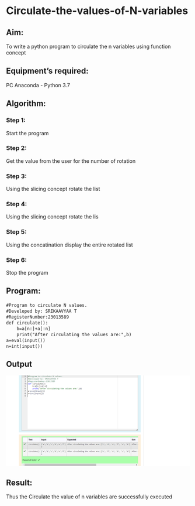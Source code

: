 # Circulate-the-values-of-N-variables
## Aim:
To write a python program to circulate the n variables using function concept
## Equipment’s required:
PC
Anaconda - Python 3.7
## Algorithm: 
### Step 1:
Start the program
### Step 2:
Get the value from the user for the number of rotation
### Step 3:
Using the slicing concept rotate the list
### Step 4:
Using the slicing concept rotate the lis
### Step 5: 
Using the concatination display the entire rotated list
### Step 6: 
Stop the program
## Program:
```
#Program to circulate N values.
#Developed by: SRIKAAVYAA T
#RegisterNumber:23013589
def circulate():
    b=a[n:]+a[:n]
    print("After circulating the values are:",b)
a=eval(input())
n=int(input())

```

## Output
![output](output.png)

## Result:
Thus the Circulate the value of n variables are successfully executed

